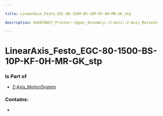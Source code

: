 ```yaml
---

title: LinearAxis_Festo_EGC-80-1500-BS-10P-KF-0H-MR-GK_stp

description: HUGEFANCY_Printer::Upper_Assembly::Z-Axis::Z-Axis_MotionSystem::LinearAxis_Festo_EGC-80-1500-BS-10P-KF-0H-MR-GK_stp

---
```

# LinearAxis_Festo_EGC-80-1500-BS-10P-KF-0H-MR-GK_stp
<script>
    var geoarray = '{"LinearAxis_Festo_EGC-80-1500-BS-10P-KF-0H-MR-GK_stp": {}}';
</script>
<script>
    var basepath = '/assets/HUGEFANCY_Printer/Upper_Assembly/Z-Axis/Z-Axis_MotionSystem/';
</script>
<link rel="stylesheet" href="/css/container.css">

<div id="container"></div>

<!-- these are the required scripts for the three.js scene -->
<script src="/lib/three.min.js"></script>
<script src="/lib/OrbitControls.js"></script>
<script src="/lib/RectAreaLightUniformsLib.js"></script>
<!-- this is your app's lib file -->
<script src="/lib/triceratops_app.js"></script>
### Is Part of
- [Z-Axis_MotionSystem](../Z-Axis_MotionSystem)  

### Contains:
- [](./LinearAxis_Festo_EGC-80-1500-BS-10P-KF-0H-MR-GK_stp/)


